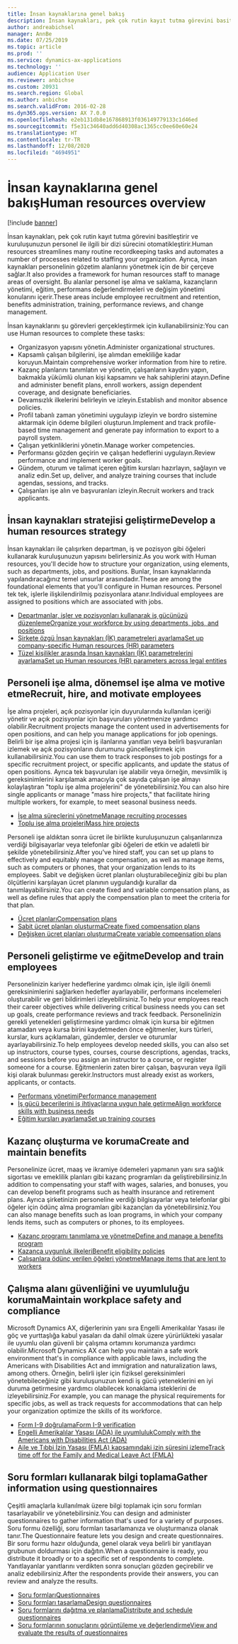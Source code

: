 ```yaml
---
title: İnsan kaynaklarına genel bakış
description: İnsan kaynakları, pek çok rutin kayıt tutma görevini basitleştirir ve kuruluşunuzun personel ile ilgili bir dizi sürecini otomatikleştirir. Ayrıca, insan kaynakları personelinin gözetim alanlarını yönetmek için de bir çerçeve sağlar. Bu alanlar personel işe alma ve saklama, kazançların yönetimi, eğitim, performans değerlendirmeleri ve değişim yönetimi konularını içerir.
author: andreabichsel
manager: AnnBe
ms.date: 07/25/2019
ms.topic: article
ms.prod: ''
ms.service: dynamics-ax-applications
ms.technology: ''
audience: Application User
ms.reviewer: anbichse
ms.custom: 20931
ms.search.region: Global
ms.author: anbichse
ms.search.validFrom: 2016-02-28
ms.dyn365.ops.version: AX 7.0.0
ms.openlocfilehash: e2eb131db8e167868913f036149779133c1d46ed
ms.sourcegitcommit: f5e31c34640add6d40308ac1365cc0ee60e60e24
ms.translationtype: HT
ms.contentlocale: tr-TR
ms.lasthandoff: 12/08/2020
ms.locfileid: "4694951"
---
```

# <a name="human-resources-overview"></a><span data-ttu-id="5df13-105">İnsan kaynaklarına genel bakış</span><span class="sxs-lookup"><span data-stu-id="5df13-105">Human resources overview</span></span>

[!include [banner](../includes/banner.md)]

<span data-ttu-id="5df13-106">İnsan kaynakları, pek çok rutin kayıt tutma görevini basitleştirir ve kuruluşunuzun personel ile ilgili bir dizi sürecini otomatikleştirir.</span><span class="sxs-lookup"><span data-stu-id="5df13-106">Human resources streamlines many routine recordkeeping tasks and automates a number of processes related to staffing your organization.</span></span> <span data-ttu-id="5df13-107">Ayrıca, insan kaynakları personelinin gözetim alanlarını yönetmek için de bir çerçeve sağlar.</span><span class="sxs-lookup"><span data-stu-id="5df13-107">It also provides a framework for human resources staff to manage areas of oversight.</span></span> <span data-ttu-id="5df13-108">Bu alanlar personel işe alma ve saklama, kazançların yönetimi, eğitim, performans değerlendirmeleri ve değişim yönetimi konularını içerir.</span><span class="sxs-lookup"><span data-stu-id="5df13-108">These areas include employee recruitment and retention, benefits administration, training, performance reviews, and change management.</span></span>

<span data-ttu-id="5df13-109">İnsan kaynaklarını şu görevleri gerçekleştirmek için kullanabilirsiniz:</span><span class="sxs-lookup"><span data-stu-id="5df13-109">You can use Human resources to complete these tasks:</span></span>

+ <span data-ttu-id="5df13-110">Organizasyon yapısını yönetin.</span><span class="sxs-lookup"><span data-stu-id="5df13-110">Administer organizational structures.</span></span>
+ <span data-ttu-id="5df13-111">Kapsamlı çalışan bilgilerini, işe alımdan emekliliğe kadar koruyun.</span><span class="sxs-lookup"><span data-stu-id="5df13-111">Maintain comprehensive worker information from hire to retire.</span></span>
+ <span data-ttu-id="5df13-112">Kazanç planlarını tanımlatın ve yönetin, çalışanların kaydını yapın, bakmakla yükümlü olunan kişi kapsamını ve hak sahiplerini atayın.</span><span class="sxs-lookup"><span data-stu-id="5df13-112">Define and administer benefit plans, enroll workers, assign dependent coverage, and designate beneficiaries.</span></span>
+ <span data-ttu-id="5df13-113">Devamsızlık ilkelerini belirleyin ve izleyin.</span><span class="sxs-lookup"><span data-stu-id="5df13-113">Establish and monitor absence policies.</span></span>
+ <span data-ttu-id="5df13-114">Profil tabanlı zaman yönetimini uygulayıp izleyin ve bordro sistemine aktarmak için ödeme bilgileri oluşturun.</span><span class="sxs-lookup"><span data-stu-id="5df13-114">Implement and track profile-based time management and generate pay information to export to a payroll system.</span></span>
+ <span data-ttu-id="5df13-115">Çalışan yetkinliklerini yönetin.</span><span class="sxs-lookup"><span data-stu-id="5df13-115">Manage worker competencies.</span></span>
+ <span data-ttu-id="5df13-116">Performansı gözden geçirin ve çalışan hedeflerini uygulayın.</span><span class="sxs-lookup"><span data-stu-id="5df13-116">Review performance and implement worker goals.</span></span>
+ <span data-ttu-id="5df13-117">Gündem, oturum ve talimat içeren eğitim kursları hazırlayın, sağlayın ve analiz edin.</span><span class="sxs-lookup"><span data-stu-id="5df13-117">Set up, deliver, and analyze training courses that include agendas, sessions, and tracks.</span></span>
+ <span data-ttu-id="5df13-118">Çalışanları işe alın ve başvuranları izleyin.</span><span class="sxs-lookup"><span data-stu-id="5df13-118">Recruit workers and track applicants.</span></span>

## <a name="develop-a-human-resources-strategy"></a><span data-ttu-id="5df13-119">İnsan kaynakları stratejisi geliştirme</span><span class="sxs-lookup"><span data-stu-id="5df13-119">Develop a human resources strategy</span></span>

<span data-ttu-id="5df13-120">İnsan kaynakları ile çalışırken departman, iş ve pozisyon gibi öğeleri kullanarak kuruluşunuzun yapısını belirlersiniz.</span><span class="sxs-lookup"><span data-stu-id="5df13-120">As you work with Human resources, you'll decide how to structure your organization, using elements, such as departments, jobs, and positions.</span></span> <span data-ttu-id="5df13-121">Bunlar, İnsan kaynaklarında yapılandıracağınız temel unsurlar arasındadır.</span><span class="sxs-lookup"><span data-stu-id="5df13-121">These are among the foundational elements that you'll configure in Human resources.</span></span> <span data-ttu-id="5df13-122">Personel tek tek, işlerle ilişkilendirilmiş pozisyonlara atanır.</span><span class="sxs-lookup"><span data-stu-id="5df13-122">Individual employees are assigned to positions which are associated with jobs.</span></span>

- [<span data-ttu-id="5df13-123">Departmanlar, işler ve pozisyonları kullanarak iş gücünüzü düzenleme</span><span class="sxs-lookup"><span data-stu-id="5df13-123">Organize your workforce by using departments, jobs, and positions</span></span>](../../../talent/departments-jobs-positions.md)
- [<span data-ttu-id="5df13-124">Şirkete özgü İnsan kaynakları (İK) parametreleri ayarlama</span><span class="sxs-lookup"><span data-stu-id="5df13-124">Set up company-specific Human resources (HR) parameters</span></span>](../../../talent/set-up-company-specific-hr-parameters.md)
- [<span data-ttu-id="5df13-125">Tüzel kişilikler arasında İnsan kaynakları (İK) parametrelerini ayarlama</span><span class="sxs-lookup"><span data-stu-id="5df13-125">Set up Human resources (HR) parameters across legal entities</span></span>](../../../talent/set-up-hr-parameters-across-legal-entities.md)

## <a name="recruit-hire-and-motivate-employees"></a><span data-ttu-id="5df13-126">Personeli işe alma, dönemsel işe alma ve motive etme</span><span class="sxs-lookup"><span data-stu-id="5df13-126">Recruit, hire, and motivate employees</span></span>

<span data-ttu-id="5df13-127">İşe alma projeleri, açık pozisyonlar için duyurularında kullanılan içeriği yönetir ve açık pozisyonlar için başvuruları yönetmenize yardımcı olabilir.</span><span class="sxs-lookup"><span data-stu-id="5df13-127">Recruitment projects manage the content used in advertisements for open positions, and can help you manage applications for job openings.</span></span> <span data-ttu-id="5df13-128">Belirli bir işe alma projesi için iş ilanlarına yanıtları veya belirli başvuranları izlemek ve açık pozisyonların durumunu güncelleştirmek için kullanabilirsiniz.</span><span class="sxs-lookup"><span data-stu-id="5df13-128">You can use them to track responses to job postings for a specific recruitment project, or specific applicants, and update the status of open positions.</span></span> <span data-ttu-id="5df13-129">Ayrıca tek başvuruları işe alabilir veya örneğin, mevsimlik iş gereksinimlerini karşılamak amacıyla çok sayıda çalışan işe almayı kolaylaştıran "toplu işe alma projelerini" de yönetebilirsiniz.</span><span class="sxs-lookup"><span data-stu-id="5df13-129">You can also hire single applicants or manage "mass hire projects," that facilitate hiring multiple workers, for example, to meet seasonal business needs.</span></span>

- [<span data-ttu-id="5df13-130">İşe alma süreçlerini yönetme</span><span class="sxs-lookup"><span data-stu-id="5df13-130">Manage recruiting processes</span></span>](manage-recruiting-process.md)
- [<span data-ttu-id="5df13-131">Toplu işe alma projeleri</span><span class="sxs-lookup"><span data-stu-id="5df13-131">Mass hire projects</span></span>](mass-hire-projects.md) 

<span data-ttu-id="5df13-132">Personeli işe aldıktan sonra ücret ile birlikte kuruluşunuzun çalışanlarınıza verdiği bilgisayarlar veya telefonlar gibi öğeleri de etkin ve adaletli bir şekilde yönetebilirsiniz.</span><span class="sxs-lookup"><span data-stu-id="5df13-132">After you've hired staff, you can set up plans to effectively and equitably manage compensation, as well as manage items, such as computers or phones, that your organization lends to its employees.</span></span> <span data-ttu-id="5df13-133">Sabit ve değişken ücret planları oluşturabileceğiniz gibi bu plan ölçütlerini karşılayan ücret planının uygulandığı kurallar da tanımlayabilirsiniz.</span><span class="sxs-lookup"><span data-stu-id="5df13-133">You can create fixed and variable compensation plans, as well as define rules that apply the compensation plan to meet the criteria for that plan.</span></span>

- [<span data-ttu-id="5df13-134">Ücret planları</span><span class="sxs-lookup"><span data-stu-id="5df13-134">Compensation plans</span></span>](../../../talent/compensation-plans.md)
- [<span data-ttu-id="5df13-135">Sabit ücret planları oluşturma</span><span class="sxs-lookup"><span data-stu-id="5df13-135">Create fixed compensation plans</span></span>](../../../talent/create-fixed-compensation-plans.md)
- [<span data-ttu-id="5df13-136">Değişken ücret planları oluşturma</span><span class="sxs-lookup"><span data-stu-id="5df13-136">Create variable compensation plans</span></span>](../../../talent/create-variable-compensation-plans.md)

## <a name="develop-and-train-employees"></a><span data-ttu-id="5df13-137">Personeli geliştirme ve eğitme</span><span class="sxs-lookup"><span data-stu-id="5df13-137">Develop and train employees</span></span>

<span data-ttu-id="5df13-138">Personelinizin kariyer hedeflerine yardımcı olmak için, işle ilgili önemli gereksinimlerini sağlarken hedefler ayarlayabilir, performans incelemeleri oluşturabilir ve geri bildirimleri izleyebilirsiniz.</span><span class="sxs-lookup"><span data-stu-id="5df13-138">To help your employees reach their career objectives while delivering critical business needs you can set up goals, create performance reviews and track feedback.</span></span> <span data-ttu-id="5df13-139">Personelinizin gerekli yetenekleri geliştirmesine yardımcı olmak için kursa bir eğitmen atamadan veya kursa birini kaydetmeden önce eğitmenler, kurs türleri, kurslar, kurs açıklamaları, gündemler, dersler ve oturumlar ayarlayabilirsiniz.</span><span class="sxs-lookup"><span data-stu-id="5df13-139">To help employees develop needed skills, you can also set up instructors, course types, courses, course descriptions, agendas, tracks, and sessions before you assign an instructor to a course, or register someone for a course.</span></span> <span data-ttu-id="5df13-140">Eğitmenlerin zaten birer çalışan, başvuran veya ilgili kişi olarak bulunması gerekir.</span><span class="sxs-lookup"><span data-stu-id="5df13-140">Instructors must already exist as workers, applicants, or contacts.</span></span>

- [<span data-ttu-id="5df13-141">Performans yönetimi</span><span class="sxs-lookup"><span data-stu-id="5df13-141">Performance management</span></span>](../../../talent/performance-management-overview.md)
- [<span data-ttu-id="5df13-142">İş gücü becerilerini iş ihtiyaçlarına uygun hale getirme</span><span class="sxs-lookup"><span data-stu-id="5df13-142">Align workforce skills with business needs</span></span>](../../../talent/skills.md)
- [<span data-ttu-id="5df13-143">Eğitim kursları ayarlama</span><span class="sxs-lookup"><span data-stu-id="5df13-143">Set up training courses</span></span>](../../../talent/courses.md)

## <a name="create-and-maintain-benefits"></a><span data-ttu-id="5df13-144">Kazanç oluşturma ve koruma</span><span class="sxs-lookup"><span data-stu-id="5df13-144">Create and maintain benefits</span></span>

<span data-ttu-id="5df13-145">Personelinize ücret, maaş ve ikramiye ödemeleri yapmanın yanı sıra sağlık sigortası ve emeklilik planları gibi kazanç programları da geliştirebilirsiniz.</span><span class="sxs-lookup"><span data-stu-id="5df13-145">In addition to compensating your staff with wages, salaries, and bonuses, you can develop benefit programs such as health insurance and retirement plans.</span></span> <span data-ttu-id="5df13-146">Ayrıca şirketinizin personeline verdiği bilgisayarlar veya telefonlar gibi öğeler için ödünç alma programları gibi kazançları da yönetebilirsiniz.</span><span class="sxs-lookup"><span data-stu-id="5df13-146">You can also manage benefits such as loan programs, in which your company lends items, such as computers or phones, to its employees.</span></span>

- [<span data-ttu-id="5df13-147">Kazanç programı tanımlama ve yönetme</span><span class="sxs-lookup"><span data-stu-id="5df13-147">Define and manage a benefits program</span></span>](../../../talent/manage-benefit-program.md)
- [<span data-ttu-id="5df13-148">Kazanca uygunluk ilkeleri</span><span class="sxs-lookup"><span data-stu-id="5df13-148">Benefit eligibility policies</span></span>](../../../talent/benefit-eligibility-policies.md)
- [<span data-ttu-id="5df13-149">Çalışanlara ödünç verilen öğeleri yönetme</span><span class="sxs-lookup"><span data-stu-id="5df13-149">Manage items that are lent to workers</span></span>](../../../talent/loan-items.md)

## <a name="maintain-workplace-safety-and-compliance"></a><span data-ttu-id="5df13-150">Çalışma alanı güvenliğini ve uyumluluğu koruma</span><span class="sxs-lookup"><span data-stu-id="5df13-150">Maintain workplace safety and compliance</span></span>

<span data-ttu-id="5df13-151">Microsoft Dynamics AX, diğerlerinin yanı sıra Engelli Amerikalılar Yasası ile göç ve yurttaşlığa kabul yasaları da dahil olmak üzere yürürlükteki yasalar ile uyumlu olan güvenli bir çalışma ortamını korumanıza yardımcı olabilir.</span><span class="sxs-lookup"><span data-stu-id="5df13-151">Microsoft Dynamics AX can help you maintain a safe work environment that's in compliance with applicable laws, including the Americans with Disabilities Act and immigration and naturalization laws, among others.</span></span> <span data-ttu-id="5df13-152">Örneğin, belirli işler için fiziksel gereksinimleri yönetebileceğiniz gibi kuruluşunuzun kendi iş gücü yeteneklerini en iyi duruma getirmesine yardımcı olabilecek konaklama isteklerini de izleyebilirsiniz.</span><span class="sxs-lookup"><span data-stu-id="5df13-152">For example, you can manage the physical requirements for specific jobs, as well as track requests for accommodations that can help your organization optimize the skills of its workforce.</span></span>

- [<span data-ttu-id="5df13-153">Form I-9 doğrulama</span><span class="sxs-lookup"><span data-stu-id="5df13-153">Form I-9 verification</span></span>](localizations/noam-usa-form-i-9-verification.md)
- [<span data-ttu-id="5df13-154">Engelli Amerikalılar Yasası (ADA) ile uyumluluk</span><span class="sxs-lookup"><span data-stu-id="5df13-154">Comply with the Americans with Disabilities Act (ADA)</span></span>](localizations/noam-usa-comply-ada.md)
- [<span data-ttu-id="5df13-155">Aile ve Tıbbi İzin Yasası (FMLA) kapsamındaki izin süresini izleme</span><span class="sxs-lookup"><span data-stu-id="5df13-155">Track time off for the Family and Medical Leave Act (FMLA)</span></span>](localizations/noam-usa-track-time-for-fmla.md)

## <a name="gather-information-using-questionnaires"></a><span data-ttu-id="5df13-156">Soru formları kullanarak bilgi toplama</span><span class="sxs-lookup"><span data-stu-id="5df13-156">Gather information using questionnaires</span></span>

<span data-ttu-id="5df13-157">Çeşitli amaçlarla kullanılmak üzere bilgi toplamak için soru formları tasarlayabilir ve yönetebilirsiniz.</span><span class="sxs-lookup"><span data-stu-id="5df13-157">You can design and administer questionnaires to gather information that's used for a variety of purposes.</span></span> <span data-ttu-id="5df13-158">Soru formu özelliği, soru formları tasarlamanıza ve oluşturmanıza olanak tanır.</span><span class="sxs-lookup"><span data-stu-id="5df13-158">The Questionnaire feature lets you design and create questionnaires.</span></span> <span data-ttu-id="5df13-159">Bir soru formu hazır olduğunda, genel olarak veya belirli bir yanıtlayan grubunun doldurması için dağıtın.</span><span class="sxs-lookup"><span data-stu-id="5df13-159">When a questionnaire is ready, you distribute it broadly or to a specific set of respondents to complete.</span></span> <span data-ttu-id="5df13-160">Yanıtlayanlar yanıtlarını verdikten sonra sonuçları gözden geçirebilir ve analiz edebilirsiniz.</span><span class="sxs-lookup"><span data-stu-id="5df13-160">After the respondents provide their answers, you can review and analyze the results.</span></span>

- [<span data-ttu-id="5df13-161">Soru formları</span><span class="sxs-lookup"><span data-stu-id="5df13-161">Questionnaires</span></span>](../../../talent/questionnaires.md)
- [<span data-ttu-id="5df13-162">Soru formları tasarlama</span><span class="sxs-lookup"><span data-stu-id="5df13-162">Design questionnaires</span></span>](../../../talent/design-questionnaires.md)
- [<span data-ttu-id="5df13-163">Soru formlarını dağıtma ve planlama</span><span class="sxs-lookup"><span data-stu-id="5df13-163">Distribute and schedule questionnaires</span></span>](../../../talent/distribute-questionnaires.md)
- [<span data-ttu-id="5df13-164">Soru formlarının sonuçlarını görüntüleme ve değerlendirme</span><span class="sxs-lookup"><span data-stu-id="5df13-164">View and evaluate the results of questionnaires</span></span>](../../../talent/evaluate-questionnaire-results.md)
